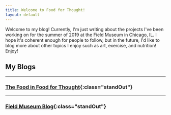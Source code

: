 ```yaml
---
title: Welcome to Food for Thought!
layout: default
---
```


Welcome to my blog! Currently, I'm just writing about the projects I've been working on for the summer of 2019 at the Field Museum in Chicago, IL. I hope it's coherent enough for people to follow, but in the future, I'd like to blog more about other topics I enjoy such as art, exercise, and nutrition! Enjoy!

## My Blogs

---

### [The Food in Food for Thought](food_in_food_for_thought/index.html){:class="standOut"}

---

### [Field Museum Blog](field_museum_blog/index.html){:class="standOut"}